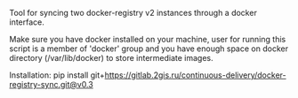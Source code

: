 Tool for syncing two docker-registry v2 instances through a docker interface.

Make sure you have docker installed on your machine, user for running this script is a member of 'docker' group and you have enough space on docker directory (/var/lib/docker) to store intermediate images.

Installation:
pip install git+https://gitlab.2gis.ru/continuous-delivery/docker-registry-sync.git@v0.3